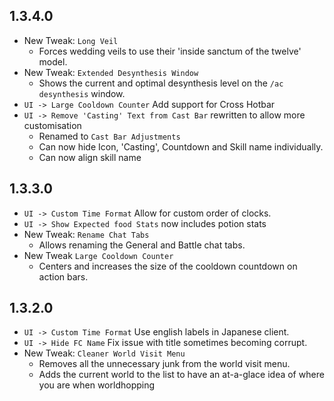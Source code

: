 ## 1.3.4.0
- New Tweak: `Long Veil`
  - Forces wedding veils to use their 'inside sanctum of the twelve' model.
- New Tweak: `Extended Desynthesis Window`
  - Shows the current and optimal desynthesis level on the `/ac desynthesis` window.
- `UI -> Large Cooldown Counter` Add support for Cross Hotbar
- `UI -> Remove 'Casting' Text from Cast Bar` rewritten to allow more customisation
  - Renamed to `Cast Bar Adjustments`
  - Can now hide Icon, 'Casting', Countdown and Skill name individually.
  - Can now align skill name

## 1.3.3.0
- `UI -> Custom Time Format` Allow for custom order of clocks.
- `UI -> Show Expected food Stats` now includes potion stats
- New Tweak: `Rename Chat Tabs`
  - Allows renaming the General and Battle chat tabs.
- New Tweak `Large Cooldown Counter`
  - Centers and increases the size of the cooldown countdown on action bars.

## 1.3.2.0
- `UI -> Custom Time Format` Use english labels in Japanese client.
- `UI -> Hide FC Name` Fix issue with title sometimes becoming corrupt.
- New Tweak: `Cleaner World Visit Menu`
  - Removes all the unnecessary junk from the world visit menu.
  - Adds the current world to the list to have an at-a-glace idea of where you are when worldhopping